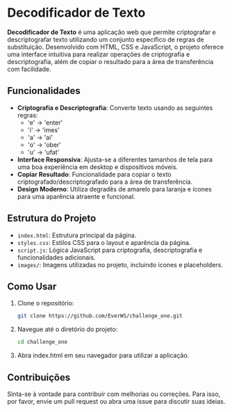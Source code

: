 # Decodificador de Texto

**Decodificador de Texto** é uma aplicação web que permite criptografar e descriptografar texto utilizando um conjunto específico de regras de substituição. Desenvolvido com HTML, CSS e JavaScript, o projeto oferece uma interface intuitiva para realizar operações de criptografia e descriptografia, além de copiar o resultado para a área de transferência com facilidade.

## Funcionalidades

- **Criptografia e Descriptografia**: Converte texto usando as seguintes regras:
  - 'e' → 'enter'
  - 'i' → 'imes'
  - 'a' → 'ai'
  - 'o' → 'ober'
  - 'u' → 'ufat'
- **Interface Responsiva**: Ajusta-se a diferentes tamanhos de tela para uma boa experiência em desktop e dispositivos móveis.
- **Copiar Resultado**: Funcionalidade para copiar o texto criptografado/descriptografado para a área de transferência.
- **Design Moderno**: Utiliza degradês de amarelo para laranja e ícones para uma aparência atraente e funcional.

## Estrutura do Projeto

- `index.html`: Estrutura principal da página.
- `styles.css`: Estilos CSS para o layout e aparência da página.
- `script.js`: Lógica JavaScript para criptografia, descriptografia e funcionalidades adicionais.
- `images/`: Imagens utilizadas no projeto, incluindo ícones e placeholders.

## Como Usar

1. Clone o repositório:
   ```bash
   git clone https://github.com/EverWS/challenge_one.git
   ```
   
2. Navegue até o diretório do projeto:
   ```bash
   cd challenge_one
   ```

3. Abra index.html em seu navegador para utilizar a aplicação.


## Contribuições

Sinta-se à vontade para contribuir com melhorias ou correções. Para isso, por favor, envie um pull request ou abra uma issue para discutir suas ideias.
